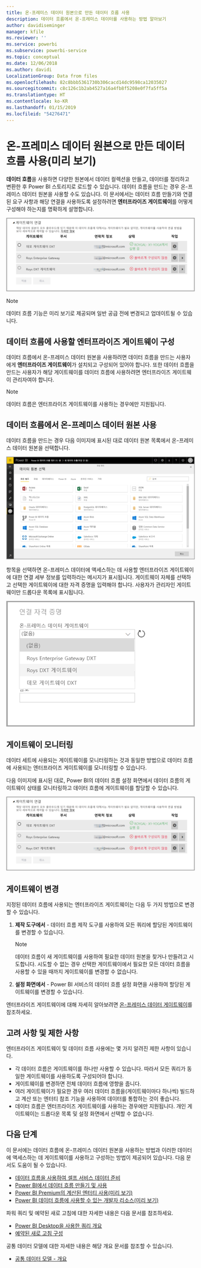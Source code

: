 ```yaml
---
title: 온-프레미스 데이터 원본으로 만든 데이터 흐름 사용
description: 데이터 흐름에서 온-프레미스 데이터를 사용하는 방법 알아보기
author: davidiseminger
manager: kfile
ms.reviewer: ''
ms.service: powerbi
ms.subservice: powerbi-service
ms.topic: conceptual
ms.date: 12/06/2018
ms.author: davidi
LocalizationGroup: Data from files
ms.openlocfilehash: 82c8bbb5361730b306cacd14dc9598ca12035027
ms.sourcegitcommit: c8c126c1b2ab4527a16a4fb8f5208e0f7fa5ff5a
ms.translationtype: HT
ms.contentlocale: ko-KR
ms.lasthandoff: 01/15/2019
ms.locfileid: "54276471"
---
```

# <a name="using-dataflows-with-on-premises-data-sources-preview"></a>온-프레미스 데이터 원본으로 만든 데이터 흐름 사용(미리 보기)

**데이터 흐름**을 사용하면 다양한 원본에서 데이터 컬렉션을 만들고, 데이터를 정리하고 변환한 후 Power BI 스토리지로 로드할 수 있습니다. 데이터 흐름을 만드는 경우 온-프레미스 데이터 원본을 사용할 수도 있습니다. 이 문서에서는 데이터 흐름 만들기와 연결된 요구 사항과 해당 연결을 사용하도록 설정하려면 **엔터프라이즈 게이트웨이**를 어떻게 구성해야 하는지를 명확하게 설명합니다.

![데이터 흐름 및 게이트웨이](media/service-dataflows-onpremises-gateways/onpremises-gateways_01.png)

> [!NOTE]
> 데이터 흐름 기능은 미리 보기로 제공되며 일반 공급 전에 변경되고 업데이트될 수 있습니다.
 
## <a name="configuring-an-enterprise-gateway-for-use-with-dataflows"></a>데이터 흐름에 사용할 엔터프라이즈 게이트웨이 구성

데이터 흐름에서 온-프레미스 데이터 원본을 사용하려면 데이터 흐름을 만드는 사용자에게 **엔터프라이즈 게이트웨이**가 설치되고 구성되어 있어야 합니다. 또한 데이터 흐름을 만드는 사용자가 해당 게이트웨이를 데이터 흐름에 사용하려면 엔터프라이즈 게이트웨이 관리자여야 합니다.

> [!NOTE]
> 데이터 흐름은 엔터프라이즈 게이트웨이를 사용하는 경우에만 지원됩니다.

## <a name="using-an-on-premises-data-source-in-a-dataflow"></a>데이터 흐름에서 온-프레미스 데이터 원본 사용

데이터 흐름을 만드는 경우 다음 이미지에 표시된 대로 데이터 원본 목록에서 온-프레미스 데이터 원본을 선택합니다.

![온-프레미스 데이터 원본 선택](media/service-dataflows-onpremises-gateways/onpremises-gateways_02a.png)

항목을 선택하면 온-프레미스 데이터에 액세스하는 데 사용할 엔터프라이즈 게이트웨이에 대한 연결 세부 정보를 입력하라는 메시지가 표시됩니다. 게이트웨이 자체를 선택하고 선택한 게이트웨이에 대한 자격 증명을 입력해야 합니다. 사용자가 관리자인 게이트웨이만 드롭다운 목록에 표시됩니다.

![연결 세부 정보 입력](media/service-dataflows-onpremises-gateways/onpremises-gateways_03.png)

## <a name="monitoring-your-gateway"></a>게이트웨이 모니터링

데이터 세트에 사용되는 게이트웨이를 모니터링하는 것과 동일한 방법으로 데이터 흐름에 사용되는 엔터프라이즈 게이트웨이를 모니터링할 수 있습니다.

다음 이미지에 표시된 대로, Power BI의 데이터 흐름 설정 화면에서 데이터 흐름의 게이트웨이 상태를 모니터링하고 데이터 흐름에 게이트웨이를 할당할 수 있습니다.

![게이트웨이 모니터링](media/service-dataflows-onpremises-gateways/onpremises-gateways_01.png)

## <a name="changing-a-gateway"></a>게이트웨이 변경

지정된 데이터 흐름에 사용되는 엔터프라이즈 게이트웨이는 다음 두 가지 방법으로 변경할 수 있습니다.

1. **제작 도구에서** - 데이터 흐름 제작 도구를 사용하여 모든 쿼리에 할당된 게이트웨이를 변경할 수 있습니다.

    > [!NOTE]
    > 데이터 흐름이 새 게이트웨이를 사용하여 필요한 데이터 원본을 찾거나 만들려고 시도합니다. 시도할 수 없는 경우 선택한 게이트웨이에서 필요한 모든 데이터 흐름을 사용할 수 있을 때까지 게이트웨이를 변경할 수 없습니다.

2. **설정 화면에서** - Power BI 서비스의 데이터 흐름 설정 화면을 사용하여 할당된 게이트웨이를 변경할 수 있습니다.

엔터프라이즈 게이트웨이에 대해 자세히 알아보려면 [온-프레미스 데이터 게이트웨이](service-gateway-onprem.md)를 참조하세요.

## <a name="considerations-and-limitations"></a>고려 사항 및 제한 사항

엔터프라이즈 게이트웨이 및 데이터 흐름 사용에는 몇 가지 알려진 제한 사항이 있습니다.

* 각 데이터 흐름은 게이트웨이를 하나만 사용할 수 있습니다. 따라서 모든 쿼리가 동일한 게이트웨이를 사용하도록 구성되어야 합니다.
* 게이트웨이를 변경하면 전체 데이터 흐름에 영향을 줍니다.
* 여러 게이트웨이가 필요한 경우 여러 데이터 흐름을(게이트웨이마다 하나씩) 빌드하고 계산 또는 엔터티 참조 기능을 사용하여 데이터를 통합하는 것이 좋습니다.
* 데이터 흐름은 엔터프라이즈 게이트웨이를 사용하는 경우에만 지원됩니다. 개인 게이트웨이는 드롭다운 목록 및 설정 화면에서 선택할 수 없습니다.


## <a name="next-steps"></a>다음 단계

이 문서에는 데이터 흐름에 온-프레미스 데이터 원본을 사용하는 방법과 이러한 데이터에 액세스하는 데 게이트웨이를 사용하고 구성하는 방법이 제공되어 있습니다. 다음 문서도 도움이 될 수 있습니다.

* [데이터 흐름을 사용하여 셀프 서비스 데이터 준비](service-dataflows-overview.md)
* [Power BI에서 데이터 흐름 만들기 및 사용](service-dataflows-create-use.md)
* [Power BI Premium의 계산된 엔터티 사용(미리 보기)](service-dataflows-computed-entities-premium.md)
* [Power BI 데이터 흐름에 사용할 수 있는 개발자 리소스(미리 보기)](service-dataflows-developer-resources.md)

파워 쿼리 및 예약된 새로 고침에 대한 자세한 내용은 다음 문서를 참조하세요.
* [Power BI Desktop을 사용한 쿼리 개요](desktop-query-overview.md)
* [예약된 새로 고침 구성](refresh-scheduled-refresh.md)

공통 데이터 모델에 대한 자세한 내용은 해당 개요 문서를 참조할 수 있습니다.
* [공통 데이터 모델 - 개요 ](https://docs.microsoft.com/powerapps/common-data-model/overview)

